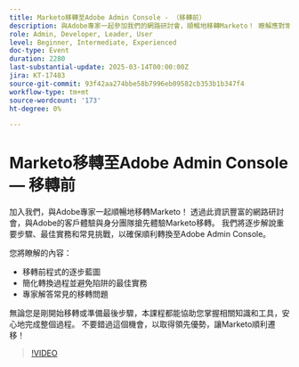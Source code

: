 ```yaml
---
title: Marketo移轉至Adobe Admin Console - （移轉前）
description: 與Adobe專家一起參加我們的網路研討會，順暢地移轉Marketo！ 瞭解應對常見挑戰的關鍵步驟、最佳實務和解決方案。 熟悉如何自信地瀏覽Adobe Admin Console。 不要錯過這個機會，以簡化轉換過程並避免陷阱！
role: Admin, Developer, Leader, User
level: Beginner, Intermediate, Experienced
doc-type: Event
duration: 2280
last-substantial-update: 2025-03-14T00:00:00Z
jira: KT-17483
source-git-commit: 93f42aa274bbe58b7996eb09582cb353b1b347f4
workflow-type: tm+mt
source-wordcount: '173'
ht-degree: 0%

---
```



# Marketo移轉至Adobe Admin Console — 移轉前

加入我們，與Adobe專家一起順暢地移轉Marketo！
透過此資訊豐富的網路研討會，與Adobe的客戶體驗與身分團隊搶先體驗Marketo移轉。 我們將逐步解說重要步驟、最佳實務和常見挑戰，以確保順利轉換至Adobe Admin Console。

您將瞭解的內容：

- 移轉前程式的逐步藍圖
- 簡化轉換過程並避免陷阱的最佳實務
- 專家解答常見的移轉問題

無論您是剛開始移轉或準備最後步驟，本課程都能協助您掌握相關知識和工具，安心地完成整個過程。 不要錯過這個機會，以取得領先優勢，讓Marketo順利遷移！

>[!VIDEO](https://video.tv.adobe.com/v/3449712/?learn=on&enablevpops)
